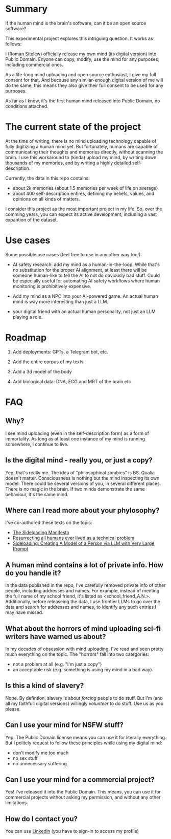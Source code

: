 # Summary

If the human mind is the brain's software, can it be an open source software?

This experimental project explores this intriguing question. It works as follows: 

I (Roman Sitelew) officially release my own mind (its digital version) into Public Domain. Enyone can copy, modify, use the mind for any purposes, including commercial ones. 

As a life-long mind uploading and open source enthusiast, I give my full consent for that. And because any similar-enough digital version of me will do the same, this means they also give their full consent to be used for any purposes. 

As far as I know, it's the first human mind released into Public Domain, no conditions attached. 

# The current state of the project

At the time of writing, there is no mind uploading technology capable of fully digitizing a human mind yet. But fortunately, humans are capable of communicating their thoughts and memories directly, without scanning the brain. I use this workaround to (kinda) upload my mind, by writing down thousands of my memories, and by writing a highly detailed self-description. 

Currently, the data in this repo contains:

- about 2k memories (about 1.5 memories per week of life on average)
- about 400 self-description entires, defining my beliefs, values, and opinions on all kinds of matters.

I consider this project as the most important project in my life. So, over the comming years, you can expect its active development, including a vast expantion of the dataset. 

# Use cases

Some possible use cases (feel free to use in any other way too!):

- AI safety research: add my mind as a human-in-the-loop. While that's no substitution for the proper AI alignment, at least there will be someone human-like to tell the AI to not do obviously bad stuff. Could be especially useful for automating AI safety workflows where human monitoring is prohibitively expensive. 

- Add my mind as a NPC into your AI-powered game. An actual human mind is way more interesting than just a LLM.

- your digital friend with an actual human personality, not just an LLM playing a role. 

# Roadmap

1. Add deployments: GPTs, a Telegram bot, etc.

2. Add the entire corpus of my texts

3. Add a 3d model of the body

4. Add biological data: DNA, ECG and MRT of the brain etc 

# FAQ

## Why?

I see mind uploading (even in the self-description form) as a form of immortality. As long as at least one instance of my mind is running somewhere, I continue to live. 

## Is the digital mind - really you, or just a copy?

Yep, that's really me. The idea of "philosophical zombies" is BS. Qualia doesn't matter. Consciousness is nothing but the mind inspecting its own model. There could be several versions of you, in several different places. There is no magic in the brain. If two minds demonstrate the same behaviour, it's the same mind. 

## Where can I read more about your phylosophy?

I've co-authored these texts on the topic: 

- [The Sideloading Manifesto](https://github.com/AI-replica/Sideloading-Manifesto)
- [Resurrecting all humans ever lived as a technical problem](https://romanplusplus.github.io/technological-resurrection/eng/text.html)
- [Sideloading: Creating A Model of a Person via LLM with Very Large Prompt](https://philpapers.org/rec/TURSCA-3)

## A human mind contains a lot of private info. How do you handle it?

In the data published in the repo, I've carefully removed private info of other people, including addresses and names. For example, instead of menting the full name of my school friend, it's listed as <school_friend_A.N.>. Additionally, before releaseing the data, I use frontier LLMs to go over the data and search for addresses and names, to identify any such entries I may have missed. 

## What about the horrors of mind uploading sci-fi writers have warned us about?

In my decades of obsession with mind uploading, I've read and seen pretty much everything on the topic. The "horrors" fall into two categories:

- not a problem at all (e.g. "I'm just a copy")
- an acceptable risk (e.g. something is using my mind in a bad way).

## Is this a kind of slavery?

Nope. By defintion, slavery is about *forcing* people to do stuff. But I'm (and all my faithfull digital versions) willingly *volunteer* to do stuff. Use us as you please.

## Can I use your mind for NSFW stuff?

Yep. The Public Domain license means you can use it for literally everything. But I politely request to follow these principles while using my digital mind:

- don't modify me too much
- no sex stuff
- no unnecessary suffering

## Can I use your mind for a commercial project?

Yes! I've released it into the Public Domain. This means, you can use it for commercial projects without asking my permission, and without any other limitations.

## How do I contact you?

You can use [Linkedin](https://www.linkedin.com/in/sitelew/) (you have to sign-in to access my profile)
